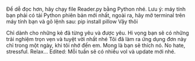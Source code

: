 Để dễ đọc hơn, hãy chạy file Reader.py bằng Python nhé.
Lưu ý: máy tính bạn phải có tải Python phiên bản mới nhất, ngoài ra, hãy mở terminal trên máy tính bạn và gõ lệnh sau:
pip install pillow
Vậy thôi

Chỉ dành cho những kẻ đã từng yêu và được yêu.
Hi vọng bạn sẽ có những trải nghiệm trọn vẹn và tuyệt vời nhất nhé
Tôi đã làm ra ứng dụng đơn này chỉ trong một ngày, khi tôi nhớ đến em.
Mong là bạn sẽ thích nó.
No hate, stressful. Relax...
Edited: Mỗi tuần sẽ có nhiều vol và update mới nhé.